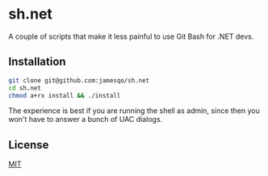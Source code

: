 # sh.net

A couple of scripts that make it less painful to use Git Bash for .NET devs.

## Installation

```bash
git clone git@github.com:jamesqo/sh.net
cd sh.net
chmod a+rx install && ./install
```

The experience is best if you are running the shell as admin, since then you won't have to answer a bunch of UAC dialogs.

## License

[MIT](LICENSE)
